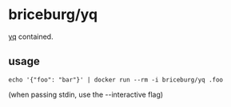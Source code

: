 # briceburg/yq

[yq](https://github.com/kislyuk/yq) contained.


## usage
```
echo '{"foo": "bar"}' | docker run --rm -i briceburg/yq .foo
```

(when passing stdin, use the --interactive flag)
